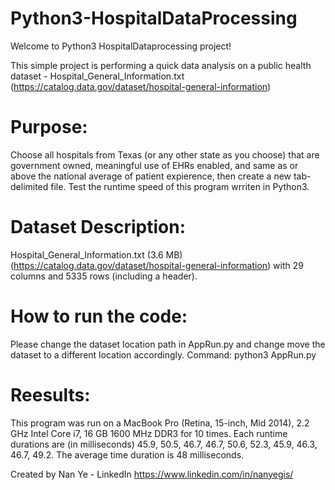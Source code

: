 # Python3-HospitalDataProcessing
Welcome to Python3 HospitalDataprocessing project!


This simple project is performing a quick data analysis on a public health dataset - Hospital_General_Information.txt (https://catalog.data.gov/dataset/hospital-general-information)

# Purpose:
Choose all hospitals from Texas (or any other state as you choose) that are government owned, meaningful use of EHRs enabled, and same as or above the national average of patient expierence, then create a new tab-delimited file. Test the runtime speed of this program wrriten in Python3.

# Dataset Description:
Hospital_General_Information.txt (3.6 MB) (https://catalog.data.gov/dataset/hospital-general-information) with 29 columns and 5335 rows (including a header).

# How to run the code:
Please change the dataset location path in AppRun.py and change move the dataset to a different location accordingly.
Command: python3 AppRun.py

# Reesults:
This program was run on a MacBook Pro (Retina, 15-inch, Mid 2014), 2.2 GHz Intel Core i7, 16 GB 1600 MHz DDR3 for 10 times.
Each runtime durations are (in milliseconds) 45.9, 50.5, 46.7, 46.7, 50.6, 52.3, 45.9, 46.3, 46.7, 49.2. The average time duration is 48 milliseconds.

Created by Nan Ye - LinkedIn https://www.linkedin.com/in/nanyegis/
